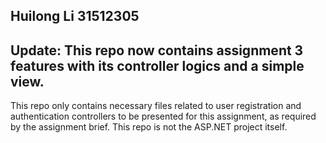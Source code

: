 Huilong Li 31512305
---
Update: This repo now contains assignment 3 features with its controller logics and a simple view. 
---
This repo only contains necessary files related to user registration and authentication controllers to be presented for this assignment, as required by the assignment brief. This repo is not the ASP.NET project itself.
